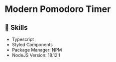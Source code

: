 # Modern Pomodoro Timer

## 🔩 Skills
- Typescript
- Styled Components
- Package Manager: NPM
- NodeJS Version: 18.12.1
